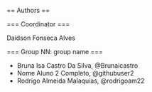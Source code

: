 == Authors ==

=== Coordinator ===

Daidson Fonseca Alves

=== Group NN: group name ===

* Bruna Isa Castro Da Silva, @Brunaicastro
* Nome Aluno 2 Completo, @githubuser2
* Rodrigo Almeida Malaquias, @rodrigoam22

